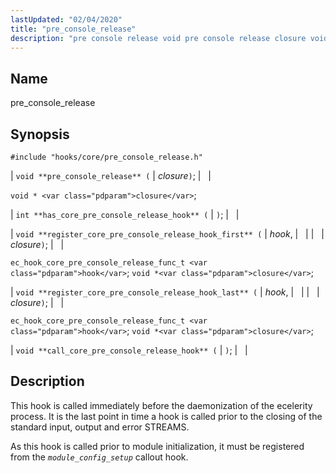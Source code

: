 ```yaml
---
lastUpdated: "02/04/2020"
title: "pre_console_release"
description: "pre console release void pre console release closure void closure int has core pre console release hook void register core pre console release hook first hook closure ec hook core pre console release func t hook void closure void register core pre console release hook last hook closure ec hook..."
---
```


<a name="hooks.core.pre_console_release"></a> 
## Name

pre_console_release

## Synopsis

`#include "hooks/core/pre_console_release.h"`

| `void **pre_console_release** (` | <var class="pdparam">closure</var>`)`; |   |

`void * <var class="pdparam">closure</var>`;

| `int **has_core_pre_console_release_hook** (` | `)`; |   |

| `void **register_core_pre_console_release_hook_first** (` | <var class="pdparam">hook</var>, |   |
|   | <var class="pdparam">closure</var>`)`; |   |

`ec_hook_core_pre_console_release_func_t <var class="pdparam">hook</var>`;
`void *<var class="pdparam">closure</var>`;

| `void **register_core_pre_console_release_hook_last** (` | <var class="pdparam">hook</var>, |   |
|   | <var class="pdparam">closure</var>`)`; |   |

`ec_hook_core_pre_console_release_func_t <var class="pdparam">hook</var>`;
`void *<var class="pdparam">closure</var>`;

| `void **call_core_pre_console_release_hook** (` | `)`; |   |

<a name="idp32618176"></a> 
## Description

This hook is called immediately before the daemonization of the ecelerity process. It is the last point in time a hook is called prior to the closing of the standard input, output and error STREAMS.

As this hook is called prior to module initialization, it must be registered from the *`module_config_setup`* callout hook.
